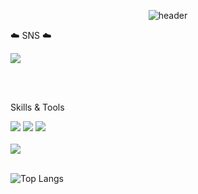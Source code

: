  <div align="center">


![header](https://capsule-render.vercel.app/api?text=⭐PYO%20MIN⭐&fontSize=50&type=transparent&color=autok&height=300&section=header&&fontAlignY=45&desc=&animation=twinkling)

</div>



 
 ☁️ SNS ☁️
 
 <a href="https://www.instagram.com/myopingu_/" target="_blank"><img src="https://img.shields.io/badge/instagram-E4405F?style=flat-square&logo=instagram&logoColor=white"/></a>

 <br/><br/>

 
Skills & Tools

<img src="https://img.shields.io/badge/HTML-8BC0D0?style=fot-the-badge&logo=HTML5&logoColor=E34F26"> <img src="https://img.shields.io/badge/CSS-8BC0D0?style=fot-the-badge&logo=CSS3&logoColor=1572B6"> <img src="https://img.shields.io/badge/Java Script-8BC0D0?style=fot-the-badge&logo=JavaScript&logoColor=F7DF1E">
<br/><br/>
<img src="https://img.shields.io/badge/java-E8E8E8?style=fot-the-badge&logo=java&logoColor=white">
 <br/><br/>
 
![Top Langs](https://github-readme-stats.vercel.app/api/top-langs/?username=pyominmin&layout=compact)

 <br/><br/>




